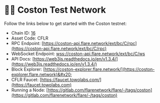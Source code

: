 # 👩🔬 Coston Test Network

Follow the links below to get started with the Coston testnet:

* Chain ID: [16](https://github.com/ethereum-lists/chains/blob/master/\_data/chains/eip155-16.json)
* Asset Code: CFLR
* RPC Endpoint: [https://coston-api.flare.network/ext/bc/C/rpc](https://coston-api.flare.network/ext/bc/C/rpc)
* WebSocket Endpoint: [wss://coston-api.flare.network/ext/bc/C/ws](wss://coston-api.flare.network/ext/bc/C/ws)
* API Docs: [https://web3js.readthedocs.io/en/v1.3.4/](https://web3js.readthedocs.io/en/v1.3.4/)
* Block Explorer: [https://coston-explorer.flare.network/](https://coston-explorer.flare.network)&#x20;
* CFLR Faucet: [https://faucet.towolabs.com/](https://faucet.towolabs.com)
* Running a Node: [https://gitlab.com/flarenetwork/flare/-/tags/coston](https://gitlab.com/flarenetwork/flare/-/tags/coston)
